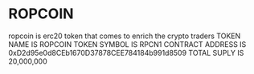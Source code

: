 # ROPCOIN
ropcoin is erc20 token that comes to enrich the crypto traders
TOKEN NAME IS ROPCOIN
TOKEN SYMBOL IS RPCN1
CONTRACT ADDRESS IS 0xD2d95e0d8CEb1670D37878CEE784184b991d8509
TOTAL SUPLY IS 20,000,000

